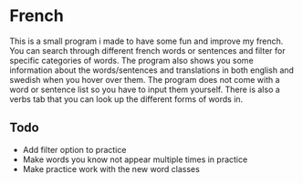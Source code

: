 # French
This is a small program i made to have some fun and improve my french. You can search through different french words or sentences and filter for specific categories of words. The program also shows you some information about the words/sentences and translations in both english and swedish when you hover over them. The program does not come with a word or sentence list so you have to input them yourself. There is also a verbs tab that you can look up the different forms of words in.

## Todo
* Add filter option to practice
* Make words you know not appear multiple times in practice
* Make practice work with the new word classes